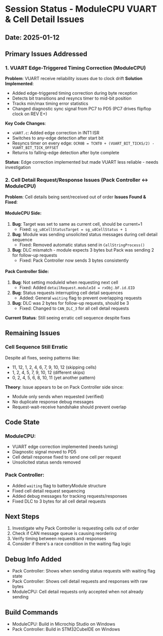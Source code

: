 # Session Status - ModuleCPU VUART & Cell Detail Issues

## Date: 2025-01-12

## Primary Issues Addressed

### 1. VUART Edge-Triggered Timing Correction (ModuleCPU)
**Problem**: VUART receive reliability issues due to clock drift
**Solution Implemented**: 
- Added edge-triggered timing correction during byte reception
- Detects bit transitions and resyncs timer to mid-bit position
- Tracks min/max timing error statistics
- Changed diagnostic sync signal from PC7 to PD5 (PC7 drives flipflop clock on REV E+)

**Key Code Changes**:
- `vUART.c`: Added edge correction in INT1 ISR
- Switches to any-edge detection after start bit
- Resyncs timer on every edge: `OCR0B = TCNT0 + (VUART_BIT_TICKS/2) - VUART_BIT_TICK_OFFSET`
- Returns to falling-edge detection after byte complete

**Status**: Edge correction implemented but made VUART less reliable - needs investigation

### 2. Cell Detail Request/Response Issues (Pack Controller ↔ ModuleCPU)

**Problem**: Cell details being sent/received out of order
**Issues Found & Fixed**:

#### ModuleCPU Side:
1. **Bug**: Target was set to same as current cell, should be current+1
   - Fixed: `sg_u8CellStatusTarget = sg_u8CellStatus + 1`
2. **Bug**: Module was sending unsolicited status messages during cell detail sequence
   - Fixed: Removed automatic status send in `CellStringProcess()`
3. **Bug**: DLC mismatch - module expects 3 bytes but Pack was sending 2 for follow-up requests
   - Fixed: Pack Controller now sends 3 bytes consistently

#### Pack Controller Side:
1. **Bug**: Not setting moduleId when requesting next cell
   - Fixed: Added `detailRequest.moduleId = rxObj.bF.id.EID`
2. **Bug**: Status requests interrupting cell detail sequences
   - Added: General `waiting` flag to prevent overlapping requests
3. **Bug**: DLC was 2 bytes for follow-up requests, should be 3
   - Fixed: Changed to `CAN_DLC_3` for all cell detail requests

**Current Status**: Still seeing erratic cell sequence despite fixes

## Remaining Issues

### Cell Sequence Still Erratic
Despite all fixes, seeing patterns like:
- 11, 12, 1, 2, 4, 6, 7, 9, 10, 12 (skipping cells)
- 1, 2, 4, 5, 7, 9, 10, 12 (different skips)
- 0, 2, 4, 5, 6, 8, 10, 11 (yet another pattern)

**Theory**: Issue appears to be on Pack Controller side since:
- Module only sends when requested (verified)
- No duplicate response debug messages
- Request-wait-receive handshake should prevent overlap

## Code State

### ModuleCPU:
- VUART edge correction implemented (needs tuning)
- Diagnostic signal moved to PD5
- Cell detail response fixed to send one cell per request
- Unsolicited status sends removed

### Pack Controller:
- Added `waiting` flag to batteryModule structure
- Fixed cell detail request sequencing
- Added debug messages for tracking requests/responses
- Fixed DLC to 3 bytes for all cell detail requests

## Next Steps
1. Investigate why Pack Controller is requesting cells out of order
2. Check if CAN message queue is causing reordering
3. Verify timing between requests and responses
4. Consider if there's a race condition in the waiting flag logic

## Debug Info Added
- Pack Controller: Shows when sending status requests with waiting flag state
- Pack Controller: Shows cell detail requests and responses with raw bytes
- ModuleCPU: Cell detail requests only accepted when not already sending

## Build Commands
- ModuleCPU: Build in Microchip Studio on Windows
- Pack Controller: Build in STM32CubeIDE on Windows